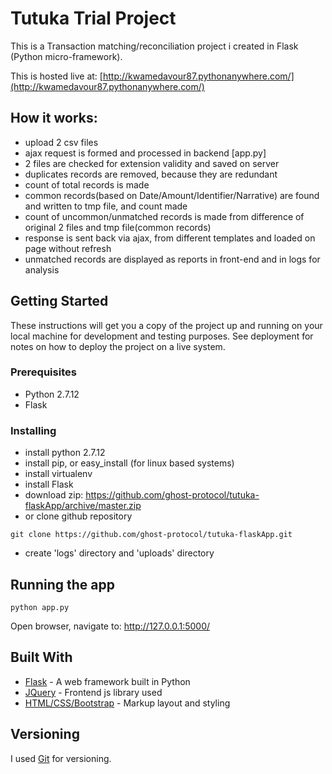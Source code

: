 # Tutuka Trial Project

This is a Transaction matching/reconciliation project i created in Flask (Python micro-framework).

This is hosted live at:
[http://kwamedavour87.pythonanywhere.com/](http://kwamedavour87.pythonanywhere.com/)

## How it works:

 * upload 2 csv files
 * ajax request is formed and processed in backend [app.py]
 * 2 files are checked for extension validity and saved on server
 * duplicates records are removed, because they are redundant
 * count of total records is made
 * common records(based on Date/Amount/Identifier/Narrative) are found and written to tmp file, and count made
 * count of uncommon/unmatched records is made from difference of original 2 files and tmp file(common records)
 * response is sent back via ajax, from different templates and loaded on page without refresh
 * unmatched records are displayed as reports in front-end and in logs for analysis


## Getting Started

These instructions will get you a copy of the project up and running on your local machine for development and testing purposes. 
See deployment for notes on how to deploy the project on a live system.

### Prerequisites

* Python 2.7.12
* Flask

### Installing

* install python 2.7.12
* install pip, or easy_install (for linux based systems)
* install virtualenv
* install Flask
* download zip: https://github.com/ghost-protocol/tutuka-flaskApp/archive/master.zip
* or clone github repository
```
git clone https://github.com/ghost-protocol/tutuka-flaskApp.git
```
* create 'logs' directory and 'uploads' directory

## Running the app

```
python app.py
```
Open browser, navigate to: http://127.0.0.1:5000/

## Built With

* [Flask](http://flask.pocoo.org/) - A web framework built in Python
* [JQuery](https://jquery.com/) - Frontend js library used
* [HTML/CSS/Bootstrap](http://getbootstrap.com/) - Markup layout and styling

## Versioning

I used [Git](https://git-scm.com/) for versioning.